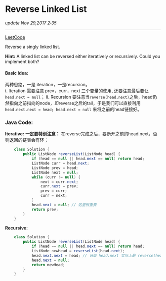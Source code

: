 # Reverse Linked List
_update Nov 29,2017  2:35_

---
[LeetCode](https://leetcode.com/problems/reverse-linked-list/description/)

Reverse a singly linked list.


**Hint:**
A linked list can be reversed either iteratively or recursively. Could you implement both?

#### Basic Idea:
两种思路，一是 iteration，一是recursion。  
i. Iteration 需要注意 prev，curr，next 三个变量的使用, 还要注意最后要让 `head.next = null`；
ii. Recursion 要注意当`reverse(head.next)`之后，head仍然指向之前指向的node，即reverse之后的tail，于是我们可以直接利用 `head.next.next = head; head.next = null` 来将之前的head链接好。

### Java Code:
**Iterative:**
**一定要特别注意：** 在reverse完成之后，要断开之前的head.next，否则返回的链表会有环；
```java
    class Solution {
        public ListNode reverseList(ListNode head) {
            if (head == null || head.next == null) return head;
            ListNode curr = head.next;
            ListNode prev = head;
            ListNode next = null;
            while (curr != null) {
                next = curr.next;
                curr.next = prev;
                prev = curr;
                curr = next;
            }
            head.next = null; // 这里很重要
            return prev;
        }
    }
```
**Recursive:**
```java
    class Solution {
        public ListNode reverseList(ListNode head) {
            if (head == null || head.next == null) return head;
            ListNode newHead = reverseList(head.next);
            head.next.next = head; // 记录 head.next 实际上是 reverse(head.next) 的尾
            head.next = null;
            return newHead;
        }
    }
```

















